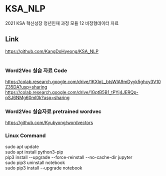 # KSA_NLP
2021 KSA 혁신성장 청년인재 과정 모듈 12 비정형데이터 자료


## Link
https://github.com/KangDoHyeong/KSA_NLP<br><br>

### Word2Vec 실습 자료 Code
https://colab.research.google.com/drive/1KXlqL_btsWlA9mDyyk5ghcy3V10Z35DA?usp=sharing
https://colab.research.google.com/drive/1GptB5B1_tPYj4JERQp-pSJ6NMg60ml0k?usp=sharing

### Word2Vec 실습자료 pretrained wordvec
https://github.com/Kyubyong/wordvectors



### Linux Command


sudo apt update<br>
sudo apt install python3-pip<br>
pip3 install --upgrade --force-reinstall --no-cache-dir jupyter<br>
sudo pip3 uninstall notebook<br>
sudo pip3 install --upgrade notebook 
